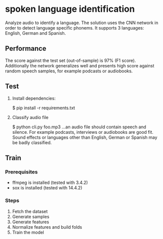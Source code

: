 # spoken language identification

Analyze audio to identify a language.
The solution uses the CNN network in order to detect language specific phonems.
It supports 3 languages: English, German and Spanish.

## Performance

The score against the test set (out-of-sample) is 97% (F1 score). Additionally the network generalizes well and presents high score against random speech samples, for example podcasts or audiobooks.

## Test

1. Install dependencies:

      $ pip install -r requirements.txt
1. Classify audio file

      $ python cli.py foo.mp3
    ...an audio file should contain speech and silence. For example podcasts, interviews or audiobooks are good fit. Sound effects or languages other than English, German or Spanish may be badly classified.

## Train

### Prerequisites

* ffmpeg is installed (tested with 3.4.2)
* sox is installed (tested with 14.4.2)

### Steps

1. Fetch the dataset
1. Generate samples
1. Generate features
1. Normalize features and build folds
1. Train the model
